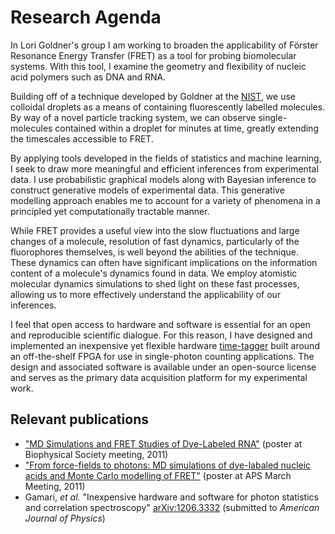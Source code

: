# Research Agenda

In Lori Goldner's group I am working to broaden the applicability of
Förster Resonance Energy Transfer (FRET) as a tool for probing
biomolecular systems. With this tool, I examine the geometry and
flexibility of nucleic acid polymers such as DNA and RNA.

Building off of a technique developed by Goldner at the
[NIST](http://www.nist.gov/), we use colloidal droplets as a means of
containing fluorescently labelled molecules. By way of a novel
particle tracking system, we can observe single-molecules contained
within a droplet for minutes at time, greatly extending the timescales
accessible to FRET.

By applying tools developed in the fields of statistics and machine
learning, I seek to draw more meaningful and efficient inferences from
experimental data. I use probabilistic graphical models along with
Bayesian inference to construct generative models of experimental
data. This generative modelling approach enables me to account for a
variety of phenomena in a principled yet computationally tractable
manner.

While FRET provides a useful view into the slow fluctuations and large
changes of a molecule, resolution of fast dynamics, particularly of
the fluorophores themselves, is well beyond the abilities of the
technique. These dynamics can often have significant implications on
the information content of a molecule's dynamics found in data. We
employ atomistic molecular dynamics simulations to shed light on these
fast processes, allowing us to more effectively understand the
applicability of our inferences.

I feel that open access to hardware and software is essential for an
open and reproducible scientific dialogue. For this reason, I have
designed and implemented an inexpensive yet flexible hardware
[time-tagger](http://goldnerlab.physics.umass.edu/wiki/FpgaTimeTagger)
built around an off-the-shelf FPGA for use in single-photon counting
applications. The design and associated software is available under an
open-source license and serves as the primary data acquisition
platform for my experimental work.

## Relevant publications
  * ["MD Simulations and FRET Studies of Dye-Labeled RNA"](http://goldnerlab.physics.umass.edu/~peker/2011%20biophys%20Milas%20Poster.pdf)
    (poster at Biophysical Society meeting, 2011)
  * ["From force-fields to photons: MD simulations of dye-labaled nucleic acids and Monte Carlo modelling of FRET"](http://meetings.aps.org/Meeting/NEF11/Event/158326)
    (poster at APS March Meeting, 2011)
  * Gamari, *et al.* "Inexpensive hardware and software for photon
    statistics and correlation spectroscopy"
    [arXiv:1206.3332](http://arxiv.org/abs/1206.3332) (submitted to
    *American Journal of Physics*)


